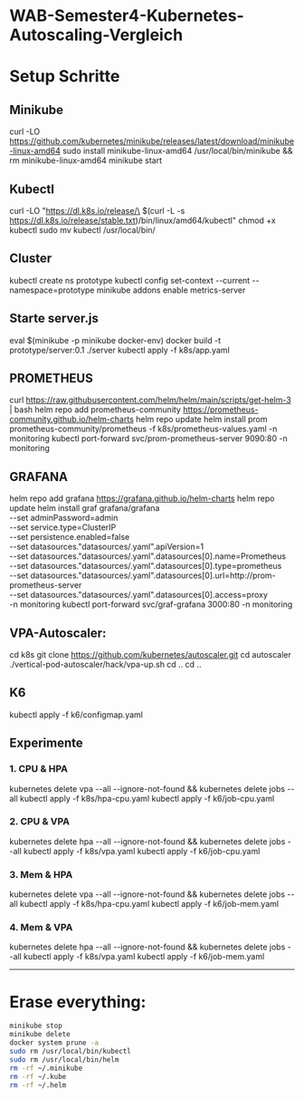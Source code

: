 # WAB-Semester4-Kubernetes-Autoscaling-Vergleich

# Setup Schritte
## Minikube
curl -LO https://github.com/kubernetes/minikube/releases/latest/download/minikube-linux-amd64
sudo install minikube-linux-amd64 /usr/local/bin/minikube && rm minikube-linux-amd64
minikube start

## Kubectl
curl -LO "https://dl.k8s.io/release/\
    $(curl -L -s https://dl.k8s.io/release/stable.txt)/bin/linux/amd64/kubectl"
chmod +x kubectl
sudo mv kubectl /usr/local/bin/

## Cluster
kubectl create ns prototype
kubectl config set-context --current --namespace=prototype
minikube addons enable metrics-server

## Starte server.js
eval $(minikube -p minikube docker-env)
docker build -t prototype/server:0.1 ./server
kubectl apply -f k8s/app.yaml

## PROMETHEUS
curl https://raw.githubusercontent.com/helm/helm/main/scripts/get-helm-3 | bash
helm repo add prometheus-community https://prometheus-community.github.io/helm-charts
helm repo update
helm install prom prometheus-community/prometheus -f k8s/prometheus-values.yaml -n monitoring
kubectl port-forward svc/prom-prometheus-server 9090:80 -n monitoring

## GRAFANA
helm repo add grafana https://grafana.github.io/helm-charts
helm repo update
helm install graf grafana/grafana \
  --set adminPassword=admin \
  --set service.type=ClusterIP \
  --set persistence.enabled=false \
  --set datasources."datasources/.yaml".apiVersion=1 \
  --set datasources."datasources/.yaml".datasources[0].name=Prometheus \
  --set datasources."datasources/.yaml".datasources[0].type=prometheus \
  --set datasources."datasources/.yaml".datasources[0].url=http://prom-prometheus-server \
  --set datasources."datasources/.yaml".datasources[0].access=proxy \
  -n monitoring
kubectl port-forward svc/graf-grafana 3000:80 -n monitoring

## VPA-Autoscaler:
cd k8s
git clone https://github.com/kubernetes/autoscaler.git
cd autoscaler
./vertical-pod-autoscaler/hack/vpa-up.sh
cd ..
cd ..

## K6
kubectl apply -f k6/configmap.yaml

## Experimente
### 1. CPU & HPA
kubernetes delete vpa --all --ignore-not-found && kubernetes delete jobs --all
kubectl apply -f k8s/hpa-cpu.yaml
kubectl apply -f k6/job-cpu.yaml
### 2. CPU & VPA
kubernetes delete hpa --all --ignore-not-found && kubernetes delete jobs --all
kubectl apply -f k8s/vpa.yaml
kubectl apply -f k6/job-cpu.yaml
### 3. Mem & HPA
kubernetes delete vpa --all --ignore-not-found && kubernetes delete jobs --all
kubectl apply -f k8s/hpa-cpu.yaml
kubectl apply -f k6/job-mem.yaml
### 4. Mem & VPA
kubernetes delete hpa --all --ignore-not-found && kubernetes delete jobs --all
kubectl apply -f k8s/vpa.yaml
kubectl apply -f k6/job-mem.yaml




---

# Erase everything:
```bash
minikube stop
minikube delete
docker system prune -a
sudo rm /usr/local/bin/kubectl
sudo rm /usr/local/bin/helm
rm -rf ~/.minikube
rm -rf ~/.kube
rm -rf ~/.helm
```